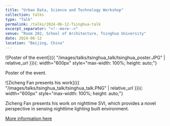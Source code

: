 ```yaml
---
title: "Urban Data, Science and Technology Workshop"
collection: talks
type: "Talk"
permalink: /talks/2024-06-12-Tsinghua-talk
excerpt_separator: "<!--more-->"
venue: "Room 202, School of Architecture, Tsinghua University"
date: 2024-06-12
location: "Beijing, China"
---
```


![Poster of the event]({{ "/images/talks/tsinghua_talk/tsinghua_poster.JPG" | relative_url }}){: width="600px" style="max-width: 100%; height: auto;"}

Poster of the event.

![Zicheng Fan presents his work]({{ "/images/talks/tsinghua_talk/tsinghua_talk.PNG" | relative_url }}){: width="600px" style="max-width: 100%; height: auto;"}

Zicheng Fan presents his work on nighttime SVI, which provides a novel perspective in sensing nighttime lighting built environment.

[More information here](https://ual.sg/post/2024/06/22/guest-lectures-at-peking-university-and-tsinghua-university/)